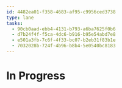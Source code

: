 ```yaml
---
id: 4482ea01-f358-4683-af95-c9956ced3738
type: lane
tasks:
  - 90cb0aad-ebb4-4131-b793-a6ba7625f0b6
  - d7b24f4f-f5ca-4dc6-b916-b95e54abd7e8
  - e501a3fb-7c6f-4f33-bc07-b2eb31f83b1e
  - 7032028b-724f-4b96-b8b4-5e0540bc8183
---
```


# In Progress
